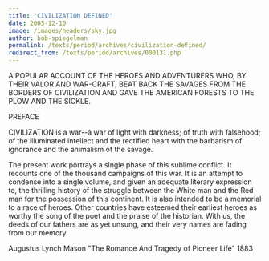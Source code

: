 ```yaml
---
title: 'CIVILIZATION DEFINED'
date: 2005-12-10
image: /images/headers/sky.jpg
author: bob-spiegelman
permalink: /texts/period/archives/civilization-defined/
redirect_from: /texts/period/archives/000131.php
---
```


A POPULAR ACCOUNT OF THE HEROES AND ADVENTURERS
WHO, BY THEIR VALOR AND WAR-CRAFT, BEAT BACK THE SAVAGES FROM THE
BORDERS OF CIVILIZATION AND GAVE THE AMERICAN FORESTS
TO THE PLOW AND THE SICKLE.

PREFACE

CIVILIZATION is a war--a war of light with darkness; of truth with falsehood; of the illuminated intellect and the rectified heart with the barbarism of ignorance and the animalism of the savage.

The present work portrays a single phase of this sublime conflict. It recounts one of the thousand campaigns of this war. It is an attempt to condense into a single volume, and given an adequate literary expression to, the thrilling history of the struggle between the White man and the Red man for the possession of this continent. It is also intended to be a memorial to a race of heroes. Other countries have esteemed their earliest heroes as worthy the song of the poet and the praise of the historian. With us, the deeds of our fathers are as yet unsung, and their very names are fading from our memory.

Augustus Lynch Mason
"The Romance And Tragedy of Pioneer Life"
1883
